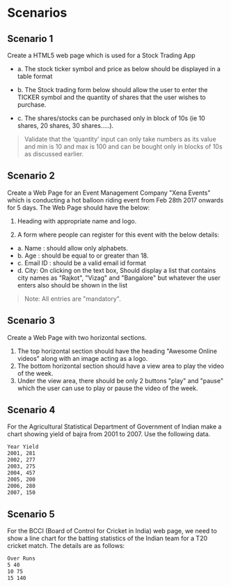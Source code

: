 # Scenarios

## Scenario 1

Create a HTML5 web page which is used for a Stock Trading App

- a. The stock ticker symbol and price as below should be displayed in a table format

- b. The Stock trading form below should allow the user to enter the TICKER symbol and the quantity of shares that the user wishes to purchase.
- c. The shares/stocks can be purchased only in block of 10s (ie 10 shares, 20 shares, 30
  shares…..).

> Validate that the ‘quantity’ input can only take numbers as its value and min is 10 and max is 100 and can be bought only in blocks of 10s as discussed earlier.

## Scenario 2

Create a Web Page for an Event Management Company "Xena Events" which is conducting a
hot balloon riding event from Feb 28th 2017 onwards for 5 days.
The Web Page should have the below:

1. Heading with appropriate name and logo.

2. A form where people can register for this event with the below details:

- a. Name : should allow only alphabets.
- b. Age : should be equal to or greater than 18.
- c. Email ID : should be a valid email id format
- d. City: On clicking on the text box, Should display a list that contains city names as "Rajkot", "Vizag" and "Bangalore" but whatever the user enters also should be shown in the list

> Note: All entries are "mandatory".

## Scenario 3

Create a Web Page with two horizontal sections.

1. The top horizontal section should have the heading "Awesome Online videos" along with an image acting as a logo.
2. The bottom horizontal section should have a view area to play the video of the week.
3. Under the view area, there should be only 2 buttons "play" and "pause" which the user can use to play or pause the video of the week.

## Scenario 4

For the Agricultural Statistical Department of Government of Indian make a chart showing yield of bajra from 2001 to 2007.
Use the following data.

```md
Year Yield
2001, 281
2002, 277
2003, 275
2004, 457
2005, 200
2006, 280
2007, 150
```

## Scenario 5

For the BCCI (Board of Control for Cricket in India) web page, we need to show a line
chart for the batting statistics of the Indian team for a T20 cricket match.
The details are as follows:

```md
Over Runs
5 40
10 75
15 140
```
